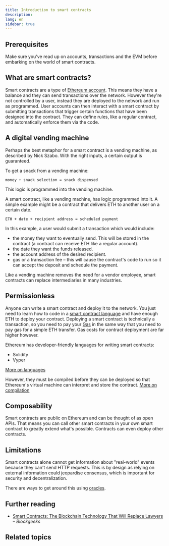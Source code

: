 ```yaml
---
title: Introduction to smart contracts
description:
lang: en
sidebar: true
---
```


## Prerequisites

Make sure you've read up on accounts, transactions and the EVM before embarking on the world of smart contracts.

## What are smart contracts?

Smart contracts are a type of [Ethereum account](/en/developers/learn/accounts/). This means they have a balance and they can send transactions over the network. However they're not controlled by a user, instead they are deployed to the network and run as programmed. User accounts can then interact with a smart contract by submitting transactions that trigger certain functions that have been designed into the contract. They can define rules, like a regular contract, and automatically enforce them via the code.

## A digital vending machine

Perhaps the best metaphor for a smart contract is a vending machine, as described by Nick Szabo. With the right inputs, a certain output is guaranteed.

To get a snack from a vending machine:

```
money + snack selection = snack dispensed
```

This logic is programmed into the vending machine.

A smart contract, like a vending machine, has logic programmed into it. A simple example might be a contract that delivers ETH to another user on a certain date.

```
ETH + date + recipient address = scheduled payment
```

In this example, a user would submit a transaction which would include:

- the money they want to eventually send. This will be stored in the contract (a contract can receive ETH like a regular account).
- the date they want the funds released.
- the account address of the desired recipient.
- gas or a transaction fee – this will cause the contract's code to run so it can accept the deposit and schedule the payment.

Like a vending machine removes the need for a vendor employee, smart contracts can replace intermediaries in many industries.

## Permissionless

Anyone can write a smart contract and deploy it to the network. You just need to learn how to code in a [smart contract language](/en/developers/learn/smart-contracts/languages) and have enough ETH to deploy your contract. Deploying a smart contract is technically a transaction, so you need to pay your [Gas](/en/developers/learn/gas/) in the same way that you need to pay gas for a simple ETH transfer. Gas costs for contract deployment are far higher however.

Ethereum has developer-friendly languages for writing smart contracts:

- Solidity
- Vyper

[More on languages](/en/developers/smart-contracts/languages/)

However, they must be compiled before they can be deployed so that Ethereum's virtual machine can interpret and store the contract. [More on compilation](/en/developers/learn/smart-contracts/compling-smart-contracts/)

## Composability

Smart contracts are public on Ethereum and can be thought of as open APIs. That means you can call other smart contracts in your own smart contract to greatly extend what's possible. Contracts can even deploy other contracts.

## Limitations

Smart contracts alone cannot get information about "real-world" events because they can't send HTTP requests. This is by design as relying on external information could jeopardise consensus, which is important for security and decentralization.

There are ways to get around this using [oracles](/en/developers/learn/oracles/).

## Further reading

- [Smart Contracts: The Blockchain Technology That Will Replace Lawyers](https://blockgeeks.com/guides/smart-contracts/) _– Blockgeeks_

## Related topics

